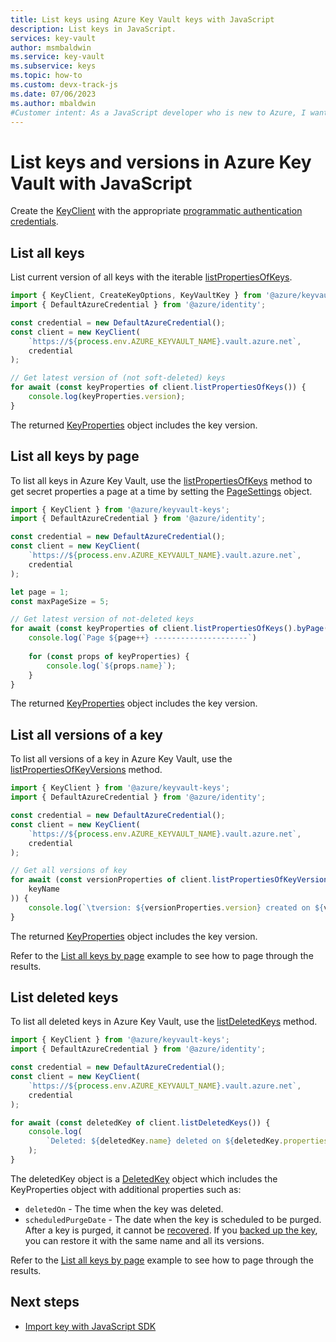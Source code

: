 ```yaml
---
title: List keys using Azure Key Vault keys with JavaScript
description: List keys in JavaScript. 
services: key-vault
author: msmbaldwin
ms.service: key-vault
ms.subservice: keys
ms.topic: how-to
ms.custom: devx-track-js
ms.date: 07/06/2023
ms.author: mbaldwin
#Customer intent: As a JavaScript developer who is new to Azure, I want to list keys to the Key Vault with the SDK.
---
```


# List keys and versions in Azure Key Vault with JavaScript

Create the [KeyClient](/javascript/api/@azure/keyvault-keys/keyclient) with the appropriate [programmatic authentication credentials](javascript-developer-guide-get-started.md#authorize-access-and-connect-to-key-vault).

## List all keys

List current version of all keys with the iterable [listPropertiesOfKeys](/javascript/api/@azure/keyvault-keys/keyclient#@azure-keyvault-keys-keyclient-listpropertiesofkeys). 

```javascript
import { KeyClient, CreateKeyOptions, KeyVaultKey } from '@azure/keyvault-keys';
import { DefaultAzureCredential } from '@azure/identity';

const credential = new DefaultAzureCredential();
const client = new KeyClient(
    `https://${process.env.AZURE_KEYVAULT_NAME}.vault.azure.net`,
    credential
);

// Get latest version of (not soft-deleted) keys 
for await (const keyProperties of client.listPropertiesOfKeys()) {
    console.log(keyProperties.version);
}
```

The returned [KeyProperties](/javascript/api/@azure/keyvault-keys/keyproperties) object includes the key version. 

## List all keys by page

To list all keys in Azure Key Vault, use the [listPropertiesOfKeys](/javascript/api/@azure/keyvault-keys/keyclient#@azure-keyvault-keys-keyclient-listpropertiesofkeys) method to get secret properties a page at a time by setting the [PageSettings](/javascript/api/@azure/core-paging/pagesettings) object.

```javascript
import { KeyClient } from '@azure/keyvault-keys';
import { DefaultAzureCredential } from '@azure/identity';

const credential = new DefaultAzureCredential();
const client = new KeyClient(
    `https://${process.env.AZURE_KEYVAULT_NAME}.vault.azure.net`,
    credential
);

let page = 1;
const maxPageSize = 5;

// Get latest version of not-deleted keys 
for await (const keyProperties of client.listPropertiesOfKeys().byPage({maxPageSize})) {
    console.log(`Page ${page++} ---------------------`)
    
    for (const props of keyProperties) {
        console.log(`${props.name}`);
    }
}
```

The returned [KeyProperties](/javascript/api/@azure/keyvault-keys/keyproperties) object includes the key version. 

## List all versions of a key

To list all versions of a key in Azure Key Vault, use the [listPropertiesOfKeyVersions](/javascript/api/@azure/keyvault-keys/keyclient#@azure-keyvault-keys-keyclient-listpropertiesofkeyversions) method.

```javascript
import { KeyClient } from '@azure/keyvault-keys';
import { DefaultAzureCredential } from '@azure/identity';

const credential = new DefaultAzureCredential();
const client = new KeyClient(
    `https://${process.env.AZURE_KEYVAULT_NAME}.vault.azure.net`,
    credential
);

// Get all versions of key
for await (const versionProperties of client.listPropertiesOfKeyVersions(
    keyName
)) {
    console.log(`\tversion: ${versionProperties.version} created on ${versionProperties.createdOn}`);
}
```

The returned [KeyProperties](/javascript/api/@azure/keyvault-keys/keyproperties) object includes the key version. 

Refer to the [List all keys by page](#list-all-keys-by-page) example to see how to page through the results.

## List deleted keys

To list all deleted keys in Azure Key Vault, use the [listDeletedKeys](/javascript/api/@azure/keyvault-keys/keyclient#@azure-keyvault-keys-keyclient-listdeletedkeys) method.

```javascript
import { KeyClient } from '@azure/keyvault-keys';
import { DefaultAzureCredential } from '@azure/identity';

const credential = new DefaultAzureCredential();
const client = new KeyClient(
    `https://${process.env.AZURE_KEYVAULT_NAME}.vault.azure.net`,
    credential
);

for await (const deletedKey of client.listDeletedKeys()) {
    console.log(
        `Deleted: ${deletedKey.name} deleted on ${deletedKey.properties.deletedOn}, to be purged on ${deletedKey.properties.scheduledPurgeDate}`
    );
}
```
The deletedKey object is a [DeletedKey](/javascript/api/@azure/keyvault-keys/deletedkey) object which includes the KeyProperties object with additional properties such as: 

* `deletedOn` - The time when the key was deleted.
* `scheduledPurgeDate` - The date when the key is scheduled to be purged. After a key is purged, it cannot be [recovered](/javascript/api/@azure/keyvault-keys/keyclient#@azure-keyvault-keys-keyclient-beginrecoverdeletedkey). If you [backed up the key](javascript-developer-guide-backup-delete-restore-key.md), you can restore it with the same name and all its versions.

Refer to the [List all keys by page](#list-all-keys-by-page) example to see how to page through the results.

## Next steps

* [Import key with JavaScript SDK](javascript-developer-guide-import-key.md)